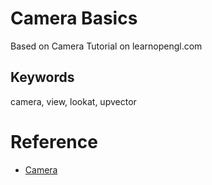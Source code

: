 # Camera Basics

Based on Camera Tutorial on learnopengl.com

## Keywords
camera, view, lookat, upvector

# Reference
* [Camera](https://learnopengl.com/Getting-started/Camera)
